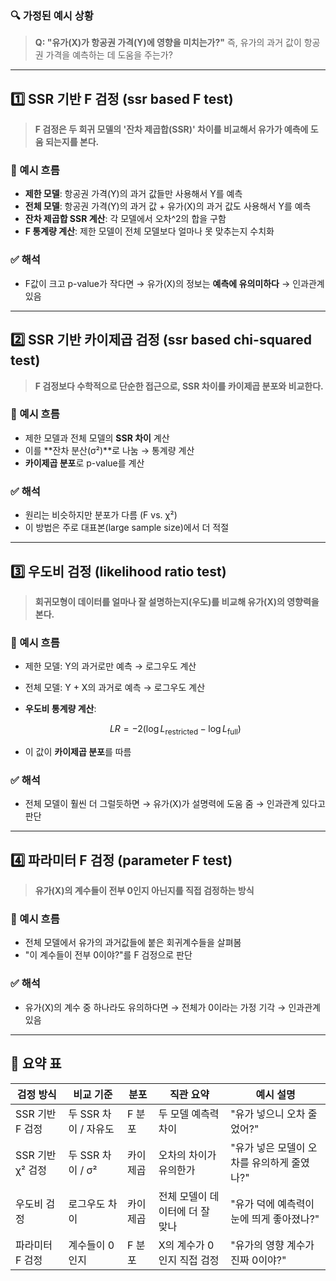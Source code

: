 
### 🔍 가정된 예시 상황

> **Q: "유가(X)가 항공권 가격(Y)에 영향을 미치는가?"**
> 즉, 유가의 과거 값이 항공권 가격을 예측하는 데 도움을 주는가?

---

## 1️⃣ SSR 기반 F 검정 (ssr based F test)

> **F 검정은 두 회귀 모델의 '잔차 제곱합(SSR)' 차이를 비교해서 유가가 예측에 도움 되는지를 본다.**

### 📌 예시 흐름

* **제한 모델**: 항공권 가격(Y)의 과거 값들만 사용해서 Y를 예측
* **전체 모델**: 항공권 가격(Y)의 과거 값 + 유가(X)의 과거 값도 사용해서 Y를 예측
* **잔차 제곱합 SSR 계산**: 각 모델에서 오차^2의 합을 구함
* **F 통계량 계산**: 제한 모델이 전체 모델보다 얼마나 못 맞추는지 수치화

### ✅ 해석

* F값이 크고 p-value가 작다면 → 유가(X)의 정보는 **예측에 유의미하다** → 인과관계 있음

---

## 2️⃣ SSR 기반 카이제곱 검정 (ssr based chi-squared test)

> **F 검정보다 수학적으로 단순한 접근으로, SSR 차이를 카이제곱 분포와 비교한다.**

### 📌 예시 흐름

* 제한 모델과 전체 모델의 **SSR 차이** 계산
* 이를 \*\*잔차 분산(σ²)\*\*로 나눔 → 통계량 계산
* **카이제곱 분포**로 p-value를 계산

### ✅ 해석

* 원리는 비슷하지만 분포가 다름 (F vs. χ²)
* 이 방법은 주로 대표본(large sample size)에서 더 적절

---

## 3️⃣ 우도비 검정 (likelihood ratio test)

> **회귀모형이 데이터를 얼마나 잘 설명하는지(우도)를 비교해 유가(X)의 영향력을 본다.**

### 📌 예시 흐름

* 제한 모델: Y의 과거로만 예측 → 로그우도 계산
* 전체 모델: Y + X의 과거로 예측 → 로그우도 계산
* **우도비 통계량 계산**:

  $$
  LR = -2 (\log L_{\text{restricted}} - \log L_{\text{full}})
  $$
* 이 값이 **카이제곱 분포**를 따름

### ✅ 해석

* 전체 모델이 훨씬 더 그럴듯하면 → 유가(X)가 설명력에 도움 줌 → 인과관계 있다고 판단

---

## 4️⃣ 파라미터 F 검정 (parameter F test)

> **유가(X)의 계수들이 전부 0인지 아닌지를 직접 검정하는 방식**

### 📌 예시 흐름

* 전체 모델에서 유가의 과거값들에 붙은 회귀계수들을 살펴봄
* "이 계수들이 전부 0이야?"를 F 검정으로 판단

### ✅ 해석

* 유가(X)의 계수 중 하나라도 유의하다면 → 전체가 0이라는 가정 기각 → 인과관계 있음

---

## 🎯 요약 표

| 검정 방식        | 비교 기준          | 분포   | 직관 요약              | 예시 설명                     |
| ------------ | -------------- | ---- | ------------------ | ------------------------- |
| SSR 기반 F 검정  | 두 SSR 차이 / 자유도 | F 분포 | 두 모델 예측력 차이        | "유가 넣으니 오차 줄었어?"          |
| SSR 기반 χ² 검정 | 두 SSR 차이 / σ²  | 카이제곱 | 오차의 차이가 유의한가       | "유가 넣은 모델이 오차를 유의하게 줄였나?" |
| 우도비 검정       | 로그우도 차이        | 카이제곱 | 전체 모델이 데이터에 더 잘 맞나 | "유가 덕에 예측력이 눈에 띄게 좋아졌나?"  |
| 파라미터 F 검정    | 계수들이 0인지       | F 분포 | X의 계수가 0인지 직접 검정   | "유가의 영향 계수가 진짜 0이야?"      |

